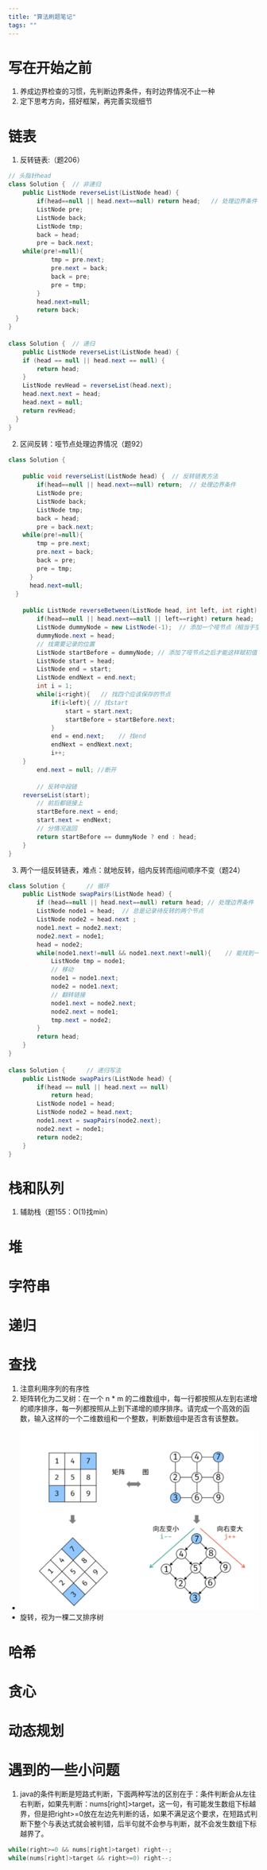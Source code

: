 ```yaml
---
title: "算法刷题笔记"
tags: ""
---
```


# 写在开始之前
1.  养成边界检查的习惯，先判断边界条件，有时边界情况不止一种
2.  定下思考方向，搭好框架，再完善实现细节

# 链表
1.  反转链表:（题206）
```java
// 头指针head
class Solution {  // 非递归
	public ListNode reverseList(ListNode head) {
		if(head==null || head.next==null) return head;   // 处理边界条件
		ListNode pre;
		ListNode back;
		ListNode tmp;
		back = head;
		pre = back.next;
    while(pre!=null){
			tmp = pre.next;
			pre.next = back;
			back = pre;
			pre = tmp;
		}
		head.next=null;
		return back;
  }
}

class Solution {  // 递归
	public ListNode reverseList(ListNode head) {
    if (head == null || head.next == null) {
        return head;
    }
    ListNode revHead = reverseList(head.next);
    head.next.next = head;
    head.next = null;
    return revHead;
  }
}
```

2.  区间反转：哑节点处理边界情况（题92）
```java
class Solution {

	public void reverseList(ListNode head) {  // 反转链表方法
		if(head==null || head.next==null) return;  // 处理边界条件
		ListNode pre;
		ListNode back;
		ListNode tmp;
		back = head;
		pre = back.next;
    while(pre!=null){
	  	tmp = pre.next;
	  	pre.next = back;
	  	back = pre;
	  	pre = tmp;
	  }
	  head.next=null;
  }

	public ListNode reverseBetween(ListNode head, int left, int right) {
		if(head==null || head.next==null || left==right) return head;
		ListNode dummyNode = new ListNode(-1);  // 添加一个哑节点（相当于空的头结点）
		dummyNode.next = head;
		// 找需要记录的位置
		ListNode startBefore = dummyNode; // 添加了哑节点之后才能这样赋初值
		ListNode start = head;
		ListNode end = start;
		ListNode endNext = end.next;
        int i = 1;
		while(i<right){   // 找四个应该保存的节点
			if(i<left){ // 找start
				start = start.next;
				startBefore = startBefore.next;
			}
			end = end.next;    // 找end
			endNext = endNext.next;
			i++;
    }
		end.next = null; //断开

		// 反转中段链
    reverseList(start);
		// 前后都链接上
		startBefore.next = end;
		start.next = endNext;
		// 分情况返回
		return startBefore == dummyNode ? end : head;
	}
}
```

3.  两个一组反转链表，难点：就地反转，组内反转而组间顺序不变（题24）

```java
class Solution {      // 循环
    public ListNode swapPairs(ListNode head) {
        if (head==null || head.next==null) return head; // 处理边界条件
        ListNode node1 = head;  // 总是记录待反转的两个节点
        ListNode node2 = head.next ;
        node1.next = node2.next;
        node2.next = node1;
        head = node2;
        while(node1.next!=null && node1.next.next!=null){    // 能找到一个新的组
            ListNode tmp = node1;
            // 移动
            node1 = node1.next;
            node2 = node1.next;
            // 翻转链接
            node1.next = node2.next;
            node2.next = node1;
            tmp.next = node2;
        }
        return head;
    }
}

class Solution {      // 递归写法
    public ListNode swapPairs(ListNode head) {
        if(head == null || head.next == null)
            return head;
        ListNode node1 = head;
        ListNode node2 = head.next;
        node1.next = swapPairs(node2.next);
        node2.next = node1;
        return node2;
    }
}

```

# 栈和队列

1.  辅助栈（题155：O(1)找min）

# 堆

# 字符串

# 递归

# 查找

1.  注意利用序列的有序性
2.  矩阵转化为二叉树：在一个 n \* m 的二维数组中，每一行都按照从左到右递增的顺序排序，每一列都按照从上到下递增的顺序排序。请完成一个高效的函数，输入这样的一个二维数组和一个整数，判断数组中是否含有该整数。
- ![](images/2022-03-13-00-02-42.png)
- 旋转，视为一棵二叉排序树

# 哈希

# 贪心

# 动态规划

# 遇到的一些小问题

1.  java的条件判断是短路式判断，下面两种写法的区别在于：条件判断会从左往右判断，如果先判断：nums[right]>target，这一句，有可能发生数组下标越界，但是把right>=0放在左边先判断的话，如果不满足这个要求，在短路式判断下整个与表达式就会被判错，后半句就不会参与判断，就不会发生数组下标越界了。

```java
while(right>=0 && nums[right]>target) right--;
while(nums[right]>target && right>=0) right--; 
```
